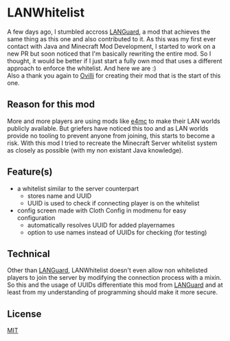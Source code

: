# LANWhitelist

A few days ago, I stumbled accross [LANGuard](https://github.com/Ovilli/LANGuard),
a mod that achieves the same thing as this one and also contributed to it.
As this was my first ever contact with Java and Minecraft Mod Development,
I started to work on a new PR but soon noticed that I'm basically rewriting the entire mod.
So I thought, it would be better if I just start a fully own mod that uses a different approach to enforce the whitelist.
And here we are :)
<br>
Also a thank you again to [Ovilli](https://github.com/Ovilli) for creating their mod that is the start of this one.

## Reason for this mod

More and more players are using mods like [e4mc](https://github.com/vgskye/e4mc-minecraft-architectury/) to make their LAN worlds publicly available.
But griefers have noticed this too and as LAN worlds provide no tooling to prevent anyone from joining, this starts to become a risk.
With this mod I tried to recreate the Minecraft Server whitelist system as closely as possible (with my non existant Java knowledge).

## Feature(s)

- a whitelist similar to the server counterpart
    - stores name and UUID
    - UUID is used to check if connecting player is on the whitelist
- config screen made with Cloth Config in modmenu for easy configuration
    - automatically resolves UUID for added playernames
    - option to use names instead of UUIDs for checking (for testing)

## Technical

Other than [LANGuard](https://github.com/Ovilli/LANGuard), LANWhitelist doesn't even allow non whitelisted
players to join the server by modifying the connection process with a mixin.
So this and the usage of UUIDs differentiate this mod from [LANGuard](https://github.com/Ovilli/LANGuard)
and at least from my understanding of programming should make it more secure.

## License

[MIT](LICENSE)
